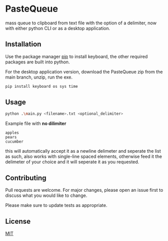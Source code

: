 # PasteQueue

mass queue to clipboard from text file with the option of a delimiter, now with either python CLI or as a desktop application.

## Installation

Use the package manager [pip](https://pip.pypa.io/en/stable/) to install keyboard, the other required packages are built into python.

For the desktop application version, download the PasteQueue zip from the main branch, unzip, run the exe.

```bash
pip install keyboard os sys time
```

## Usage

```bash
python .\main.py <filename>.txt <optional_delimiter>
```
Example file with **no dilimiter**
```
apples
pears
cucumber
```
this will automatically accept it as a newline delimeter and seperate the list as such, also works with single-line spaced elements, otherwise feed it the delimeter of your choice and it will seperate it as you requested.

## Contributing
Pull requests are welcome. For major changes, please open an issue first to discuss what you would like to change.

Please make sure to update tests as appropriate.

## License
[MIT](https://choosealicense.com/licenses/mit/)
